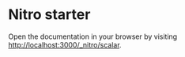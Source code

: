 # Nitro starter

Open the documentation in your browser by visiting [http://localhost:3000/_nitro/scalar](http://localhost:3000/_nitro/scalar).
